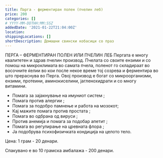 ```yaml
---
title: Парга - ферментиран полен (пчелин леб)
price: 200
categories: []
# YYYY-MM-DDTHH:MM:SSZ
addedDate: '2021-01-22T21:04:00Z'
location:
shippingLocations: []
shortDescription: Домашни свински кобасици со праз
---
```


ПЕРГА – ФЕРМЕНТИРАН ПОЛЕН ИЛИ ПЧЕЛИН ЛЕБ
Пергата е многу квалитетен и здрав пчелин производ. Пчелата со своите ензими и со помош на микроклимата во самата пчела, поленот го складираат во восочните ќелии во кои после некое време тој созрева и ферментира во што прераснува во Перга. Овој производ е богат со микроорганизми, ензими, протеини, аминокиселини, јагленохидрати и со многу витамини.

- Помага за зајакнување на имуниот систем ;
- Помага против алергии ;
- Помага за подобро памнење и работа на мозокот;
- Кај мажите помага против простата ;
- Помага во одбрана од вируси ;
- Против анемија и помага за подобар апетит ;
- Помага во регулирање на цревната флора ;
- Ја подобрува психофизичката кондиција на целото тело.

Цена: 1 грам - 20 денари.

Спакувано е во 10 грамска амбалажа - 200 денари.
